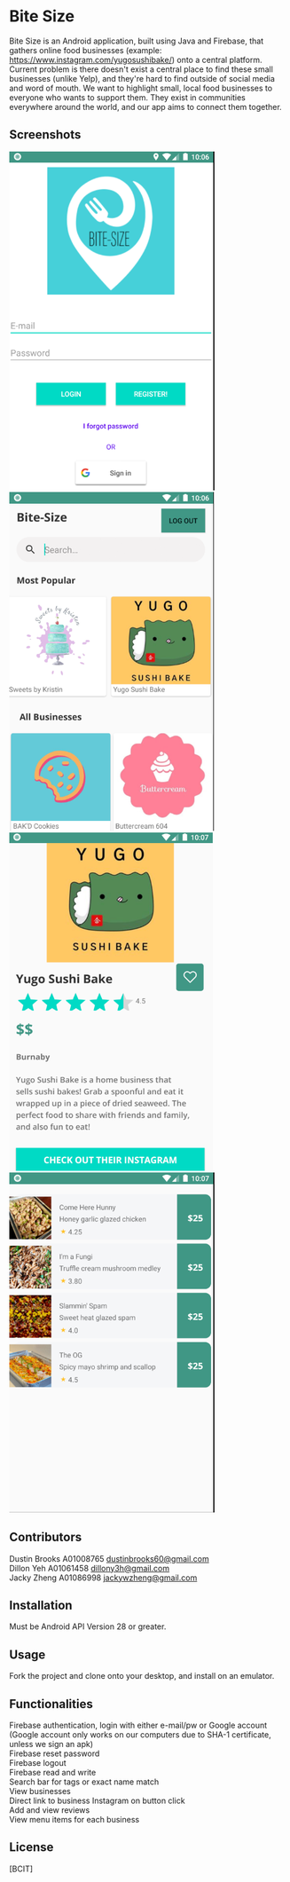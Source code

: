# Bite Size

Bite Size is an Android application, built using Java and Firebase, that gathers online food businesses (example: https://www.instagram.com/yugosushibake/) onto a central platform. Current problem is there doesn't exist a central place to find these small businesses (unlike Yelp), and they're hard to find outside of social media and word of mouth. We want to highlight small, local food businesses to everyone who wants to support them. They exist in communities everywhere around the world, and our app aims to connect them together.

## Screenshots
<img src="Login_page.png" title="Login Page">
<img src="Main_page.png" title="Main Page">
<img src="Details_page.png" title="Details Page">
<img src="Menu_page.png" title="Menu Page">

## Contributors
Dustin Brooks A01008765 dustinbrooks60@gmail.com  
Dillon Yeh A01061458 dillony3h@gmail.com  
Jacky Zheng A01086998 jackywzheng@gmail.com  

## Installation

Must be Android API Version 28 or greater.

## Usage

Fork the project and clone onto your desktop, and install on an emulator.

## Functionalities
Firebase authentication, login with either e-mail/pw or Google account (Google account only works on our computers due to SHA-1 certificate, unless we sign an apk)  
Firebase reset password  
Firebase logout  
Firebase read and write  
Search bar for tags or exact name match    
View businesses  
Direct link to business Instagram on button click  
Add and view reviews  
View menu items for each business  

## License
[BCIT]
